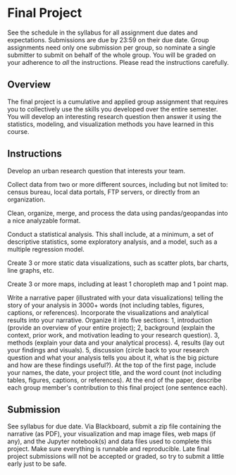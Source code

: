 # Final Project

See the schedule in the syllabus for all assignment due dates and expectations. Submissions are due by 23:59 on their due date. Group assignments need only one submission per group, so nominate a single submitter to submit on behalf of the whole group. You will be graded on your adherence to *all* the instructions. Please read the instructions carefully.

## Overview

The final project is a cumulative and applied group assignment that requires you to collectively use the skills you developed over the entire semester. You will develop an interesting research question then answer it using the statistics, modeling, and visualization methods you have learned in this course.

## Instructions

Develop an urban research question that interests your team.

Collect data from two or more different sources, including but not limited to: census bureau, local data portals, FTP servers, or directly from an organization.

Clean, organize, merge, and process the data using pandas/geopandas into a nice analyzable format.

Conduct a statistical analysis. This shall include, at a minimum, a set of descriptive statistics, some exploratory analysis, and a model, such as a multiple regression model.

Create 3 or more static data visualizations, such as scatter plots, bar charts, line graphs, etc.

Create 3 or more maps, including at least 1 choropleth map and 1 point map.

Write a narrative paper (illustrated with your data visualizations) telling the story of your analysis in 3000+ words (not including tables, figures, captions, or references). Incorporate the visualizations and analytical results into your narrative. Organize it into five sections: 1, introduction (provide an overview of your entire project); 2, background (explain the context, prior work, and motivation leading to your research question). 3, methods (explain your data and your analytical process). 4, results (lay out your findings and visuals). 5, discussion (circle back to your research question and what your analysis tells you about it, what is the big picture and how are these findings useful?). At the top of the first page, include your names, the date, your project title, and the word count (not including tables, figures, captions, or references). At the end of the paper, describe each group member's contribution to this final project (one sentence each).

## Submission

See syllabus for due date. Via Blackboard, submit a zip file containing the narrative (as PDF), your visualization and map image files, web maps (if any), and the Jupyter notebook(s) and data files used to complete this project. Make sure everything is runnable and reproducible. Late final project submissions will not be accepted or graded, so try to submit a little early just to be safe.
